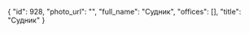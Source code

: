 {
    "id": 928,
    "photo_url": "",
    "full_name": "Судник",
    "offices": [],
    "title": "Судник"
}